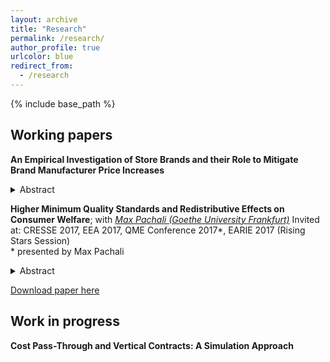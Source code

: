 ```yaml
---
layout: archive
title: "Research"
permalink: /research/
author_profile: true
urlcolor: blue
redirect_from:
  - /research
---
```


{% include base_path %}



## Working papers


**An Empirical Investigation of Store Brands and their Role to Mitigate Brand Manufacturer Price Increases** 
<details>
<summary>Abstract</summary>
This paper analyzes how retailers can benefit from store brands to
mitigate losses when brand manufacturers increase wholesale prices. An incidence of a substantial coordinated raise in brand manufacturers' wholesale prices disguised by a modest increase in input costs provides the necessary variation to answer this question.
It affects brand manufacturers' wholesale prices in a different way than those for store brand producers. As a consequence retailers' marginal costs of stocking national brands increase more than those of store brands. I study how retailers react to this asymmetric cost shock.
The estimates suggest that through altering their prices and margins retailers divert more demand towards store brands and indeed mitigate the resulting losses, albeit the extent varies across retailers. 
</details>



**Higher Minimum Quality Standards and Redistributive Effects on Consumer Welfare**; with [*Max Pachali (Goethe University Frankfurt)*](https://sites.google.com/site/mjpachali/)
Invited at: CRESSE 2017, EEA 2017, QME Conference 2017\*, EARIE 2017 (Rising Stars Session)  
\* presented by Max Pachali
<details>
<summary>Abstract</summary>
This paper estimates an individual level demand model for animal welfare differentiated eggs with German household data. We evaluate the effect on consumer surplus of a higher minimum quality standard for eggs in terms of animal welfare. Our results show that, on average, households with higher income are willing to pay more for eggs that provide higher animal welfare. While poorer consumers are forced to buy a higher priced alternative or opt out of the market, prices for the remaining higher quality eggs typically fall after increasing the minimum quality standard. As a result consumer welfare is redistributed from low-income to high-income households. This provides evidence for a regressive impact of higher minimum quality standards. In counter-factual scenarios, we estimate the required cost reduction due to efficiency gains or, equivalently, a tailored subsidy in order to offset the regressive effect. As market power increases, the cost reduction must be higher. Finally, we examine hypothetical future scenarios by successively increasing the minimum quality standard until only the highest quality egg alternative remains on the market.
</details>



[Download paper here](http://kotsche.github.io/files/KotschedoffPachali2017.pdf)


## Work in progress


**Cost Pass-Through and Vertical Contracts: A Simulation Approach**

  
